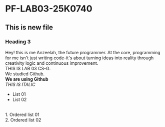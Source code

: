 # PF-LAB03-25K0740
## This is new file
### Heading 3
Hey! this is me Anzeelah, the future programmer. At the core, programming for me isn't just writing code-it's about turning ideas into reality through creativity logic and continuous improvement.
<br/>
THIS IS LAB 03 CS-G.
<br/>
We studied Github.
<br/>
**We are using Github**
<br/>
_THIS IS ITALIC_ <br/>
- List 01
- List 02
 <br/>
1. Ordered list 01 <br/>
2. Ordered list 02
